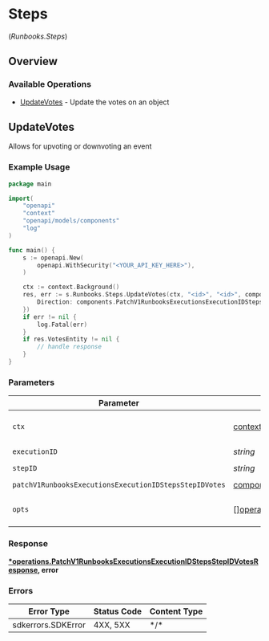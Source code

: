 # Steps
(*Runbooks.Steps*)

## Overview

### Available Operations

* [UpdateVotes](#updatevotes) - Update the votes on an object

## UpdateVotes

Allows for upvoting or downvoting an event

### Example Usage

```go
package main

import(
	"openapi"
	"context"
	"openapi/models/components"
	"log"
)

func main() {
    s := openapi.New(
        openapi.WithSecurity("<YOUR_API_KEY_HERE>"),
    )

    ctx := context.Background()
    res, err := s.Runbooks.Steps.UpdateVotes(ctx, "<id>", "<id>", components.PatchV1RunbooksExecutionsExecutionIDStepsStepIDVotes{
        Direction: components.PatchV1RunbooksExecutionsExecutionIDStepsStepIDVotesDirectionDown,
    })
    if err != nil {
        log.Fatal(err)
    }
    if res.VotesEntity != nil {
        // handle response
    }
}
```

### Parameters

| Parameter                                                                                                                                          | Type                                                                                                                                               | Required                                                                                                                                           | Description                                                                                                                                        |
| -------------------------------------------------------------------------------------------------------------------------------------------------- | -------------------------------------------------------------------------------------------------------------------------------------------------- | -------------------------------------------------------------------------------------------------------------------------------------------------- | -------------------------------------------------------------------------------------------------------------------------------------------------- |
| `ctx`                                                                                                                                              | [context.Context](https://pkg.go.dev/context#Context)                                                                                              | :heavy_check_mark:                                                                                                                                 | The context to use for the request.                                                                                                                |
| `executionID`                                                                                                                                      | *string*                                                                                                                                           | :heavy_check_mark:                                                                                                                                 | N/A                                                                                                                                                |
| `stepID`                                                                                                                                           | *string*                                                                                                                                           | :heavy_check_mark:                                                                                                                                 | N/A                                                                                                                                                |
| `patchV1RunbooksExecutionsExecutionIDStepsStepIDVotes`                                                                                             | [components.PatchV1RunbooksExecutionsExecutionIDStepsStepIDVotes](../../models/components/patchv1runbooksexecutionsexecutionidstepsstepidvotes.md) | :heavy_check_mark:                                                                                                                                 | N/A                                                                                                                                                |
| `opts`                                                                                                                                             | [][operations.Option](../../models/operations/option.md)                                                                                           | :heavy_minus_sign:                                                                                                                                 | The options for this request.                                                                                                                      |

### Response

**[*operations.PatchV1RunbooksExecutionsExecutionIDStepsStepIDVotesResponse](../../models/operations/patchv1runbooksexecutionsexecutionidstepsstepidvotesresponse.md), error**

### Errors

| Error Type         | Status Code        | Content Type       |
| ------------------ | ------------------ | ------------------ |
| sdkerrors.SDKError | 4XX, 5XX           | \*/\*              |